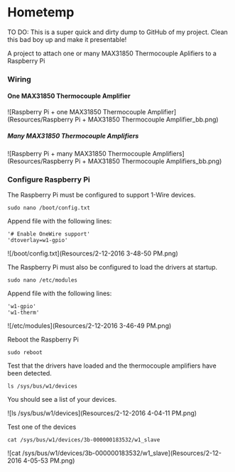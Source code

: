 # Hometemp

TO DO: This is a super quick and dirty dump to GitHub of my project.  Clean this bad boy up and make it presentable!

A project to attach one or many MAX31850 Thermocouple Aplifiers to a Raspberry Pi

### Wiring

#### One MAX31850 Thermocouple Amplifier

![Raspberry Pi + one MAX31850 Thermocouple Amplifier](Resources/Raspberry Pi + MAX31850 Thermocouple Amplifier_bb.png)

##### Many MAX31850 Thermocouple Amplifiers
 
![Raspberry Pi + many MAX31850 Thermocouple Amplifiers](Resources/Raspberry Pi + MAX31850 Thermocouple Amplifiers_bb.png)

### Configure Raspberry Pi

The Raspberry Pi must be configured to support 1-Wire devices.
```
sudo nano /boot/config.txt
```
Append file with the following lines:

	'# Enable OneWire support'
	'dtoverlay=w1-gpio'

![/boot/config.txt](Resources/2-12-2016 3-48-50 PM.png)

The Raspberry Pi must also be configured to load the drivers at startup.

```
sudo nano /etc/modules
```

Append file with the following lines:

    'w1-gpio'
	'w1-therm'

![/etc/modules](Resources/2-12-2016 3-46-49 PM.png)

Reboot the Raspberry Pi

```
sudo reboot
```

Test that the drivers have loaded and the thermocouple amplifiers have been detected.

```
ls /sys/bus/w1/devices
```

You should see a list of your devices.

![ls /sys/bus/w1/devices](Resources/2-12-2016 4-04-11 PM.png)

Test one of the devices
```
cat /sys/bus/w1/devices/3b-000000183532/w1_slave
```

![cat /sys/bus/w1/devices/3b-000000183532/w1_slave](Resources/2-12-2016 4-05-53 PM.png)
